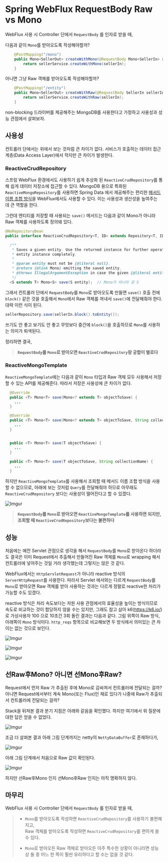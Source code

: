 # Spring WebFlux RequestBody Raw vs Mono

WebFlux 사용 시 Controller 단에서 `RequestBody` 를 인자로 받을 때,

다음과 같이 `Mono`를 받아오도록 작성해야할까?

```java
    @PostMapping("/mono")
    public Mono<SellerOut> createWithMono(@RequestBody Mono<SellerIn> sellerIn) {
        return sellerService.createWithMono(sellerIn);
    }
```

아니면 그냥 Raw 객체를 받아오도록 작성해야할까?

```java
    @PostMapping("/entity")
    public Mono<SellerOut> createWithRaw(@RequestBody SellerIn sellerIn) {
        return sellerService.createWithRaw(sellerIn);
    }
```

non-blocking 드라이버를 제공해주는 MongoDB를 사용한다고 가정하고 사용성과 성능 관점에서 살펴보자.

## 사용성

컨트롤러 단에서는 위에서 보는 것처럼 큰 차이가 없다. 서비스가 호출하는 데이터 접근 계층(Data Access Layer)에서 작지만 큰 차이가 발생한다.

### ReactiveCrudRepository

스프링 WebFlux 환경에서도 사용하기 쉽게 추상화 된 `ReactiveCrudRepository`를 통해 쉽게 데이터 저장소에 접근할 수 있다. MongoDB 용으로 특화된 `ReactiveMongoRepository`를 사용하면 Spring Data 에서 제공해주는 편리한 [메서드 이름 조합 방식](https://docs.spring.io/spring-data/mongodb/docs/current/reference/html/#mongodb.repositories.queries)을 WebFlux에서도 사용할 수 있다. 이는 사용성과 생산성을 높여주는 데 큰 역할을 한다.

그런데 엔티티를 저장할 때 사용되는 `save()` 메서드는 다음과 같이 Mono가 아니라 Raw 객체를 사용하도록 정의돼 있다.

```java
@NoRepositoryBean
public interface ReactiveCrudRepository<T, ID> extends Repository<T, ID> {

  /**
   * Saves a given entity. Use the returned instance for further operations as the save operation might have changed the
   * entity instance completely.
   *
   * @param entity must not be {@literal null}.
   * @return {@link Mono} emitting the saved entity.
   * @throws IllegalArgumentException in case the given {@literal entity} is {@literal null}.
   */
  <S extends T> Mono<S> save(S entity);  // Mono가 아니라 걍 S
```

그래서 컨트롤러 단에서 `RequestBody`를 `Mono`로 받아오도록 만들면 `save()` 호출 전에 `block()` 같은 것을 호출해서 `Mono`에서 Raw 객체를 꺼내서 `save()`에 전달해줘야 한다. 대략 이런 식이 된다.

```java
sellerRepository.save(sellerIn.block().toEntity());
```

쓰기도 안 좋고 보기도 안 좋고 무엇보다 중간에 `block()`을 호출하므로 `Mono`를 사용하는 의미가 퇴색된다.

정리하면 결국,

>**`RequestBody`를 `Mono`로 받아오면 `ReactiveCrudRepository`랑 궁합이 별로다**

### ReactiveMongoTemplate

`ReactiveMongoTemplate`에는 다음과 같이 `Mono` 타입과 Raw 객체 모두 사용해서 저장할 수 있는 API를 제공해준다. 따라서 저장은 사용성에 큰 차이가 없다.

```java
  @Override
  public <T> Mono<T> save(Mono<? extends T> objectToSave) {
    ...
  }

  @Override
  public <T> Mono<T> save(Mono<? extends T> objectToSave, String collectionName) {
    ...
  }


  public <T> Mono<T> save(T objectToSave) {
    ...
  }
  
  public <T> Mono<T> save(T objectToSave, String collectionName) {
    ...
  }
```

하지만 `ReactiveMongoTemplate`를 사용해서 조회할 때 메서드 이름 조합 방식을 사용할 수 없으므로, 아래에 보는 것처럼 `Query`를 전달해줘야 하므로 아무래도 `ReactiveCrudRepository` 보다는 사용성이 떨어진다고 할 수 있겠다.

![Imgur](https://i.imgur.com/eogpnac.png)

>**`RequestBody`를 `Mono`로 받아오면 `ReactiveMongoTemplate`를 사용하면 되지만, 조회할 때 `ReactiveCrudRepository`보다는 불편하다**


## 성능

처음에는 예전 Servlet 관점으로 생각을 해서 `RequestBody`를 `Mono`로 받아온다 하더라도 결국은 이미 Request에서 추출해서 만들어진 Raw 객체를 `Mono`로 wrapping 해서 컨트롤러에 넣어주는 것일 거라 생각했는데 그렇지는 않은 것 같다.

WebFlux에서는 `HttpServletRequest`가 아니라 reactive 방식의 `ServerHttpRequest`를 사용한다. 따라서 Servlet 에서와는 다르게 `RequestBody`를 `Mono`로 받아오면 Raw 객체를 받아 사용하는 것과는 다르게 정말로 reactive한 처리가 가능할 수도 있겠다.

reactive 방식은 처리 속도보다는 자원 사용 관점에서의 효율성을 높이는 방식이므로 속도로 비교하는 것이 합당하지 않을 수는 있지만, 그래도 참고 삼아 k6(https://k6.io/)로 가상사용자 100 으로 10초간 3회 돌린 결과는 다음과 같다. 그림 위쪽이 Raw 방식, 아래쪽이 `Mono` 방식이다. `http_reqs` 항목으로 비교해보면 두 방식에서 의미있는 큰 차이는 없는 것으로 보인다.

![Imgur](https://i.imgur.com/R3fX3fg.png)

![Imgur](https://i.imgur.com/FDRl4jU.png)

![Imgur](https://i.imgur.com/VhCeVTk.png)


## 선Raw후Mono? 아니면 선Mono후Raw?

Request에서 먼저 Raw 가 추출된 후에 Mono로 감싸져서 컨트롤러에 전달되는 걸까? 아니면 Request에서부터 계속 Mono(또는 Flux)인 채로 있다가 나중에 Raw가 추출되서 컨트롤러에 전달되는 걸까?

Stack을 뒤져본 결과 분기 지점은 아래와 같음을 확인했다. 하지만 여기에서 위 질문에 대한 답은 얻을 수 없었다.

![Imgur](https://i.imgur.com/L6TuAEE.png)

조금 더 살펴본 결과 아래 그림 단계까지는 netty의 `NettyDataBuffer`로 존재하다가,

![Imgur](https://i.imgur.com/RNY24EO.png)

아래 그림 단계에서 처음으로 Raw 값이 확인된다.

![Imgur](https://i.imgur.com/enkERzn.png)

하지만 선Raw후Mono 인지 선Mono후Raw 인지는 아직 명확하지 않다.


## 마무리

WebFlux 사용 시 Controller 단에서 `RequestBody` 를 인자로 받을 때,

>- `Mono`를 받아오도록 작성하면 `ReactiveCrudRepository`를 사용하기 불편해지고,  
Raw 객체를 받아오도록 작성하면 `ReactiveCrudRepository`를 편하게 쓸 수 있다.
>
>- `Mono`로 받아오든 Raw 객체로 받아오든 아주 특수한 상황이 아니라면 성능 상 둘 중 어느 한 쪽이 훨씬 유리하다고 할 수는 없을 것 같다.




  
